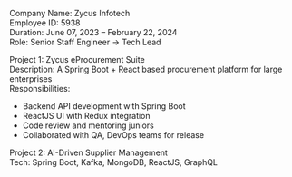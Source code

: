 Company Name: Zycus Infotech  
Employee ID: 5938  
Duration: June 07, 2023 – February 22, 2024  
Role: Senior Staff Engineer → Tech Lead

Project 1: Zycus eProcurement Suite  
Description: A Spring Boot + React based procurement platform for large enterprises  
Responsibilities:
- Backend API development with Spring Boot
- ReactJS UI with Redux integration
- Code review and mentoring juniors
- Collaborated with QA, DevOps teams for release

Project 2: AI-Driven Supplier Management  
Tech: Spring Boot, Kafka, MongoDB, ReactJS, GraphQL  
